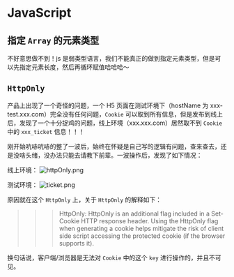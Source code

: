 # JavaScript
## 指定 `Array` 的元素类型
不好意思做不到！js 是弱类型语言，我们不能真正的做到指定元素类型，但是可以先指定元素长度，然后再循环赋值哈哈哈～

## `HttpOnly`
产品上出现了一个奇怪的问题，一个 H5 页面在测试环境下（hostName 为 xxx-test.xxx.com）完全没有任何问题，`Cookie` 可以取到所有信息，但是发布到线上后，发现了一个十分捉鸡的问题，线上环境（xxx.xxx.com）居然取不到 `Cookie` 中的 `xxx_ticket` 信息！！！

刚开始吭哧吭哧的整了一波后，始终在怀疑是自己写的逻辑有问题，查来查去，还是没啥头绪，没办法只能去请教下前辈。一波操作后，发现了如下情况：

线上环境：
![httpOnly.png](https://i.loli.net/2018/12/17/5c172f77cb08f.png)

测试环境：
![ticket.png](https://i.loli.net/2018/12/17/5c172f9c3382b.png)

原因就在这个 `HttpOnly` 上，关于 `HttpOnly` 的解释如下：
>>> HttpOnly: HttpOnly is an additional flag included in a Set-Cookie HTTP response header. Using the HttpOnly flag when generating a cookie helps mitigate the risk of client side script accessing the protected cookie (if the browser supports it).

换句话说，客户端/浏览器是无法对 `Cookie` 中的这个 `key` 进行操作的，并且不可见。
